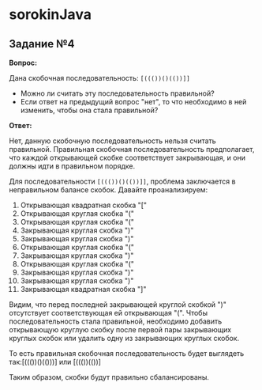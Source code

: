 # sorokinJava

## Задание №4

**Вопрос:**

Дана скобочная последовательность: `[((())()(())]]`
- Можно ли считать эту последовательность правильной?
- Если ответ на предыдущий вопрос "нет", то что необходимо в ней изменить, чтобы она стала правильной?

**Ответ:**

Нет, данную скобочную последовательность нельзя считать правильной. Правильная скобочная последовательность предполагает, что каждой открывающей скобке соответствует закрывающая, и они должны идти в правильном порядке. 

Для последовательности `[((())()(())]]`, проблема заключается в неправильном балансе скобок. Давайте проанализируем:

1. Открывающая квадратная скобка "["
2. Открывающая круглая скобка "("
3. Открывающая круглая скобка "("
4. Закрывающая круглая скобка ")"
5. Закрывающая круглая скобка ")"
6. Открывающая круглая скобка "("
7. Закрывающая круглая скобка ")"
8. Открывающая круглая скобка "("
9. Закрывающая круглая скобка ")"
10. Закрывающая круглая скобка ")"
11. Закрывающая квадратная скобка "]"

Видим, что перед последней закрывающей круглой скобкой ")" отсутствует соответствующая ей открывающая "(". Чтобы последовательность стала правильной, необходимо добавить открывающую круглую скобку после первой пары закрывающих круглых скобок или удалить одну из закрывающих круглых скобок. 

То есть правильная скобочная последовательность будет выглядеть так:[((())()(()))] или [((())(())]

Таким образом, скобки будут правильно сбалансированы.


